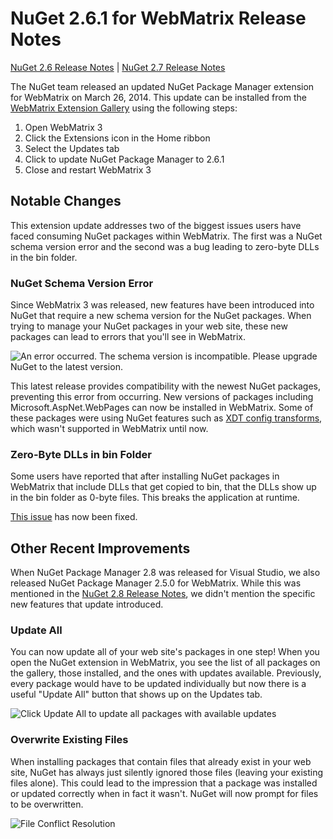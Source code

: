# NuGet 2.6.1 for WebMatrix Release Notes

[NuGet 2.6 Release Notes](../nuget-2.6) | [NuGet 2.7 Release Notes](../nuget-2.7)

The NuGet team released an updated NuGet Package Manager extension for WebMatrix on March 26, 2014.  This update can be installed from the [WebMatrix Extension Gallery](http://extensions.webmatrix.com/packages/NuGetPackageManager/) using the following steps:

1. Open WebMatrix 3
2. Click the Extensions icon in the Home ribbon
3. Select the Updates tab
4. Click to update NuGet Package Manager to 2.6.1
6. Close and restart WebMatrix 3

## Notable Changes

This extension update addresses two of the biggest issues users have faced consuming NuGet packages within WebMatrix.  The first was a NuGet schema version error and the second was a bug leading to zero-byte DLLs in the bin folder.

### NuGet Schema Version Error

Since WebMatrix 3 was released, new features have been introduced into NuGet that require a new schema version for the NuGet packages.  When trying to manage your NuGet packages in your web site, these new packages can lead to errors that you'll see in WebMatrix.

![An error occurred. The schema version is incompatible. Please upgrade NuGet to the latest version.](../media/NuGet-2.8/webmatrix-schema-version.png)

This latest release provides compatibility with the newest NuGet packages, preventing this error from occurring. New versions of packages including Microsoft.AspNet.WebPages can now be installed in WebMatrix.  Some of these packages were using NuGet features such as [XDT config transforms](../NuGet-2.6#XDT-Web.config-transformation-support), which wasn't supported in WebMatrix until now.

### Zero-Byte DLLs in bin Folder

Some users have reported that after installing NuGet packages in WebMatrix that include DLLs that get copied to bin, that the DLLs show up in the bin folder as 0-byte files.  This breaks the application at runtime.

[This issue](https://nuget.codeplex.com/workitem/4060) has now been fixed.

## Other Recent Improvements

When NuGet Package Manager 2.8 was released for Visual Studio, we also released NuGet Package Manager 2.5.0 for WebMatrix.  While this was mentioned in the [NuGet 2.8 Release Notes](../NuGet-2.8#WebMatrix-NuGet-Client-Updates), we didn't mention the specific new features that update introduced.

### Update All

You can now update all of your web site's packages in one step!  When you open the NuGet extension in WebMatrix, you see the list of all packages on the gallery, those installed, and the ones with updates available.  Previously, every package would have to be updated individually but now there is a useful "Update All" button that shows up on the Updates tab.

![Click Update All to update all packages with available updates](../media/NuGet-2.8/webmatrix-update-all.png)

### Overwrite Existing Files

When installing packages that contain files that already exist in your web site, NuGet has always just silently ignored those files (leaving your existing files alone).  This could lead to the impression that a package was installed or updated correctly when in fact it wasn't.  NuGet will now prompt for files to be overwritten.

![File Conflict Resolution](../media/NuGet-2.8/webmatrix-overwrite-file.png)
